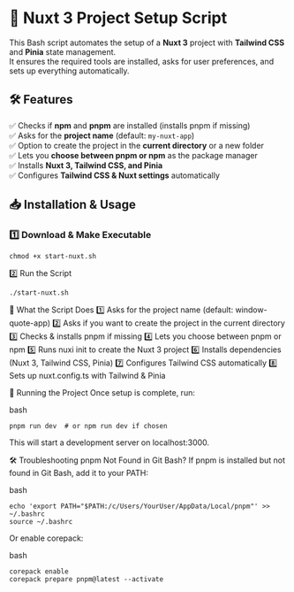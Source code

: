 # 🚀 Nuxt 3 Project Setup Script

This Bash script automates the setup of a **Nuxt 3** project with **Tailwind CSS** and **Pinia** state management.  
It ensures the required tools are installed, asks for user preferences, and sets up everything automatically.  

## 🛠️ Features
✅ Checks if **npm** and **pnpm** are installed (installs pnpm if missing)  
✅ Asks for the **project name** (default: `my-nuxt-app`)  
✅ Option to create the project in the **current directory** or a new folder  
✅ Lets you **choose between pnpm or npm** as the package manager  
✅ Installs **Nuxt 3, Tailwind CSS, and Pinia**  
✅ Configures **Tailwind CSS & Nuxt settings** automatically  

## 📥 Installation & Usage
### 1️⃣ **Download & Make Executable**
```
chmod +x start-nuxt.sh
```
2️⃣ Run the Script
```
./start-nuxt.sh
```
🔧 What the Script Does
1️⃣ Asks for the project name (default: window-quote-app)
2️⃣ Asks if you want to create the project in the current directory
3️⃣ Checks & installs pnpm if missing
4️⃣ Lets you choose between pnpm or npm
5️⃣ Runs nuxi init to create the Nuxt 3 project
6️⃣ Installs dependencies (Nuxt 3, Tailwind CSS, Pinia)
7️⃣ Configures Tailwind CSS automatically
8️⃣ Sets up nuxt.config.ts with Tailwind & Pinia

🚀 Running the Project
Once setup is complete, run:

bash
```
pnpm run dev  # or npm run dev if chosen
```
This will start a development server on localhost:3000.

🛠️ Troubleshooting
pnpm Not Found in Git Bash?
If pnpm is installed but not found in Git Bash, add it to your PATH:

bash
```
echo 'export PATH="$PATH:/c/Users/YourUser/AppData/Local/pnpm"' >> ~/.bashrc
source ~/.bashrc
```
Or enable corepack:

bash
```
corepack enable
corepack prepare pnpm@latest --activate
```
